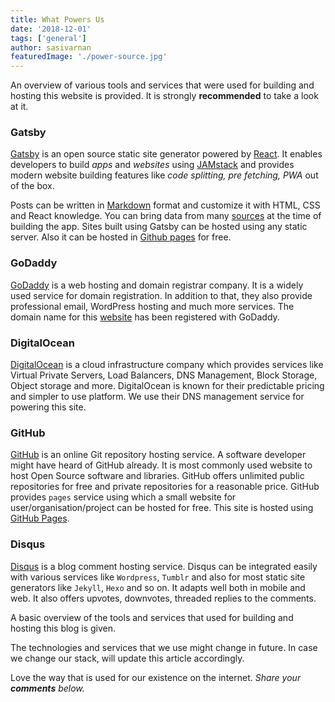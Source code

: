 ```yaml
---
title: What Powers Us
date: '2018-12-01'
tags: ['general']
author: sasivarnan
featuredImage: './power-source.jpg'
---
```


An overview of various tools and services that were used for building and hosting this website is provided. It is strongly **recommended** to take a look at it.

### Gatsby

[Gatsby](https://gatsbyjs.org/ 'Gatsby') is an open source static site generator powered by [React](http://reactjs.org/ 'React'). It enables developers to build _apps_ and _websites_ using [JAMstack](https://jamstack.org/ 'JAMstack') and provides modern website building features like _code splitting, pre fetching, PWA_ out of the box.

Posts can be written in [Markdown](https://guides.github.com/features/mastering-markdown/ 'Markdown') format and customize it with HTML, CSS and React knowledge. You can bring data from many [sources](https://www.gatsbyjs.org/docs/content-and-data/ 'Gatsby Content and Data') at the time of building the app.
Sites built using Gatsby can be hosted using any static server. Also it can be hosted in [Github pages](https://pages.github.com 'Github Pages') for free.

### GoDaddy

[GoDaddy](https://godaddy.com) is a web hosting and domain registrar company. It is a widely used service for domain registration.
In addition to that, they also provide professional email, WordPress hosting and much more services. The domain name for this [website](https://geekscreed.com) has been registered with GoDaddy.

### DigitalOcean

[DigitalOcean](https://m.do.co/c/47627b4e916e) is a cloud infrastructure company which provides services like Virtual Private Servers, Load Balancers, DNS Management, Block Storage, Object storage and more. DigitalOcean is known for their predictable pricing and simpler to use platform. We use their DNS management service for powering this site. 

### GitHub

[GitHub](https://github.com) is an online Git repository hosting service. A software developer might have heard of GitHub already. It is most commonly used website to host Open Source software and libraries. GitHub offers unlimited public repositories for free and private repositories for a reasonable price. GitHub provides `pages` service using which a small website for user/organisation/project can be hosted for free. This site is hosted using [GitHub Pages](https://pages.github.io).

### Disqus

[Disqus](https://disqus.com/) is a blog comment hosting service. Disqus can be integrated easily with various services like `Wordpress`, `Tumblr` and also for most static site generators like `Jekyll`, `Hexo` and so on.
It adapts well both in mobile and web. It also offers upvotes, downvotes, threaded replies to the comments.

A basic overview of the tools and services that used for building and hosting this blog is given. 

The technologies and services that we use might change in future. In case we change our stack, will update this article accordingly. 

Love the way that is used for our existence on the internet. _Share your **comments** below._
